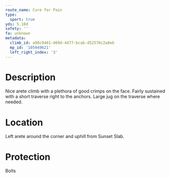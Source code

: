 ```yaml
---
route_name: Cure for Pain
type:
  sport: true
yds: 5.10d
safety: ''
fa: unknown
metadata:
  climb_id: a98c9461-469d-4477-bcab-d52570c2a8eb
  mp_id: '105949621'
  left_right_index: '3'
---
```

# Description
Nice arete climb with a plethora of good crimps on the face.  Fairly sustained with a short traverse right to the anchors.  Large jug on the traverse where needed.

# Location
Left arete around the corner and uphill from Sunset Slab.

# Protection
Bolts
